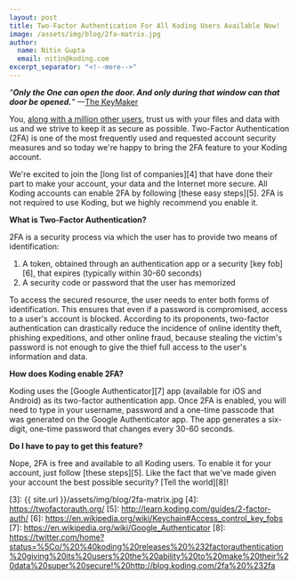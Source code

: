 ```yaml
---
layout: post
title: Two-Factor Authentication For All Koding Users Available Now!
image: /assets/img/blog/2fa-matrix.jpg
author:
  name: Nitin Gupta
  email: nitin@koding.com
excerpt_separator: "<!--more-->"
---
```


_"**Only the One can open the door. And only during that window can that door be opened.**"_ <!--more--> —[The KeyMaker][1]

You, [along with a million other users][2], trust us with your files and data with us and we strive to keep it as secure as possible. Two-Factor Authentication (2FA) is one of the most frequently used and requested account security measures and so today we're happy to bring the 2FA feature to your Koding account.

We're excited to join the [long list of companies][4] that have done their part to make your account, your data and the Internet more secure. All Koding accounts can enable 2FA by following [these easy steps][5]. 2FA is not required to use Koding, but we highly recommend you enable it.

**What is Two-Factor Authentication?**

2FA is a security process via which the user has to provide two means of identification:

1. A token, obtained through an authentication app or a security [key fob][6], that expires (typically within 30-60 seconds)
2. A security code or password that the user has memorized

To access the secured resource, the user needs to enter both forms of identification. This ensures that even if a password is compromised, access to a user's account is blocked. According to its proponents, two-factor authentication can drastically reduce the incidence of online identity theft, phishing expeditions, and other online fraud, because stealing the victim's password is not enough to give the thief full access to the user's information and data.

**How does Koding enable 2FA?**

Koding uses the [Google Authenticator][7] app (available for iOS and Android) as its two-factor authentication app. Once 2FA is enabled, you will need to type in your username, password and a one-time passcode that was generated on the Google Authenticator app. The app generates a six-digit, one-time password that changes every 30-60 seconds.

**Do I have to pay to get this feature?**

Nope, 2FA is free and available to all Koding users. To enable it for your account, just follow [these steps][5]. Like the fact that we've made given your account the best possible security? [Tell the world][8]!

[1]: http://www.imdb.com/character/ch0000768/quotes
[2]: http://blog.koding.com/2015/06/a-million-users-and-a-new-product/
[3]: {{ site.url }}/assets/img/blog/2fa-matrix.jpg
[4]: https://twofactorauth.org/
[5]: http://learn.koding.com/guides/2-factor-auth/
[6]: https://en.wikipedia.org/wiki/Keychain#Access_control_key_fobs
[7]: https://en.wikipedia.org/wiki/Google_Authenticator
[8]: https://twitter.com/home?status=%5Co/%20%40koding%20releases%20%232factorauthentication%20giving%20its%20users%20the%20ability%20to%20make%20their%20data%20super%20secure!%20http://blog.koding.com/2fa%20%232fa
